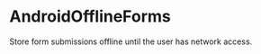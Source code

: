 AndroidOfflineForms
===================

Store form submissions offline until the user has network access.